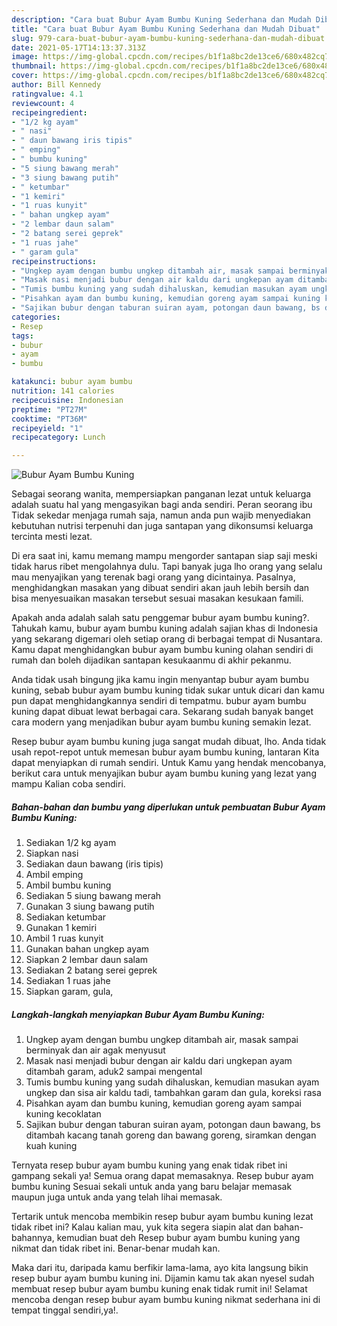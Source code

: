 ```yaml
---
description: "Cara buat Bubur Ayam Bumbu Kuning Sederhana dan Mudah Dibuat"
title: "Cara buat Bubur Ayam Bumbu Kuning Sederhana dan Mudah Dibuat"
slug: 979-cara-buat-bubur-ayam-bumbu-kuning-sederhana-dan-mudah-dibuat
date: 2021-05-17T14:13:37.313Z
image: https://img-global.cpcdn.com/recipes/b1f1a8bc2de13ce6/680x482cq70/bubur-ayam-bumbu-kuning-foto-resep-utama.jpg
thumbnail: https://img-global.cpcdn.com/recipes/b1f1a8bc2de13ce6/680x482cq70/bubur-ayam-bumbu-kuning-foto-resep-utama.jpg
cover: https://img-global.cpcdn.com/recipes/b1f1a8bc2de13ce6/680x482cq70/bubur-ayam-bumbu-kuning-foto-resep-utama.jpg
author: Bill Kennedy
ratingvalue: 4.1
reviewcount: 4
recipeingredient:
- "1/2 kg ayam"
- " nasi"
- " daun bawang iris tipis"
- " emping"
- " bumbu kuning"
- "5 siung bawang merah"
- "3 siung bawang putih"
- " ketumbar"
- "1 kemiri"
- "1 ruas kunyit"
- " bahan ungkep ayam"
- "2 lembar daun salam"
- "2 batang serei geprek"
- "1 ruas jahe"
- " garam gula"
recipeinstructions:
- "Ungkep ayam dengan bumbu ungkep ditambah air, masak sampai berminyak dan air agak menyusut"
- "Masak nasi menjadi bubur dengan air kaldu dari ungkepan ayam ditambah garam, aduk2 sampai mengental"
- "Tumis bumbu kuning yang sudah dihaluskan, kemudian masukan ayam ungkep dan sisa air kaldu tadi, tambahkan garam dan gula, koreksi rasa"
- "Pisahkan ayam dan bumbu kuning, kemudian goreng ayam sampai kuning kecoklatan"
- "Sajikan bubur dengan taburan suiran ayam, potongan daun bawang, bs ditambah kacang tanah goreng dan bawang goreng, siramkan dengan kuah kuning"
categories:
- Resep
tags:
- bubur
- ayam
- bumbu

katakunci: bubur ayam bumbu 
nutrition: 141 calories
recipecuisine: Indonesian
preptime: "PT27M"
cooktime: "PT36M"
recipeyield: "1"
recipecategory: Lunch

---
```



![Bubur Ayam Bumbu Kuning](https://img-global.cpcdn.com/recipes/b1f1a8bc2de13ce6/680x482cq70/bubur-ayam-bumbu-kuning-foto-resep-utama.jpg)

Sebagai seorang wanita, mempersiapkan panganan lezat untuk keluarga adalah suatu hal yang mengasyikan bagi anda sendiri. Peran seorang ibu Tidak sekedar menjaga rumah saja, namun anda pun wajib menyediakan kebutuhan nutrisi terpenuhi dan juga santapan yang dikonsumsi keluarga tercinta mesti lezat.

Di era  saat ini, kamu memang mampu mengorder santapan siap saji meski tidak harus ribet mengolahnya dulu. Tapi banyak juga lho orang yang selalu mau menyajikan yang terenak bagi orang yang dicintainya. Pasalnya, menghidangkan masakan yang dibuat sendiri akan jauh lebih bersih dan bisa menyesuaikan masakan tersebut sesuai masakan kesukaan famili. 



Apakah anda adalah salah satu penggemar bubur ayam bumbu kuning?. Tahukah kamu, bubur ayam bumbu kuning adalah sajian khas di Indonesia yang sekarang digemari oleh setiap orang di berbagai tempat di Nusantara. Kamu dapat menghidangkan bubur ayam bumbu kuning olahan sendiri di rumah dan boleh dijadikan santapan kesukaanmu di akhir pekanmu.

Anda tidak usah bingung jika kamu ingin menyantap bubur ayam bumbu kuning, sebab bubur ayam bumbu kuning tidak sukar untuk dicari dan kamu pun dapat menghidangkannya sendiri di tempatmu. bubur ayam bumbu kuning dapat dibuat lewat berbagai cara. Sekarang sudah banyak banget cara modern yang menjadikan bubur ayam bumbu kuning semakin lezat.

Resep bubur ayam bumbu kuning juga sangat mudah dibuat, lho. Anda tidak usah repot-repot untuk memesan bubur ayam bumbu kuning, lantaran Kita dapat menyiapkan di rumah sendiri. Untuk Kamu yang hendak mencobanya, berikut cara untuk menyajikan bubur ayam bumbu kuning yang lezat yang mampu Kalian coba sendiri.

<!--inarticleads1-->

##### Bahan-bahan dan bumbu yang diperlukan untuk pembuatan Bubur Ayam Bumbu Kuning:

1. Sediakan 1/2 kg ayam
1. Siapkan  nasi
1. Sediakan  daun bawang (iris tipis)
1. Ambil  emping
1. Ambil  bumbu kuning
1. Sediakan 5 siung bawang merah
1. Gunakan 3 siung bawang putih
1. Sediakan  ketumbar
1. Gunakan 1 kemiri
1. Ambil 1 ruas kunyit
1. Gunakan  bahan ungkep ayam
1. Siapkan 2 lembar daun salam
1. Sediakan 2 batang serei geprek
1. Sediakan 1 ruas jahe
1. Siapkan  garam, gula,




<!--inarticleads2-->

##### Langkah-langkah menyiapkan Bubur Ayam Bumbu Kuning:

1. Ungkep ayam dengan bumbu ungkep ditambah air, masak sampai berminyak dan air agak menyusut
1. Masak nasi menjadi bubur dengan air kaldu dari ungkepan ayam ditambah garam, aduk2 sampai mengental
1. Tumis bumbu kuning yang sudah dihaluskan, kemudian masukan ayam ungkep dan sisa air kaldu tadi, tambahkan garam dan gula, koreksi rasa
1. Pisahkan ayam dan bumbu kuning, kemudian goreng ayam sampai kuning kecoklatan
1. Sajikan bubur dengan taburan suiran ayam, potongan daun bawang, bs ditambah kacang tanah goreng dan bawang goreng, siramkan dengan kuah kuning




Ternyata resep bubur ayam bumbu kuning yang enak tidak ribet ini gampang sekali ya! Semua orang dapat memasaknya. Resep bubur ayam bumbu kuning Sesuai sekali untuk anda yang baru belajar memasak maupun juga untuk anda yang telah lihai memasak.

Tertarik untuk mencoba membikin resep bubur ayam bumbu kuning lezat tidak ribet ini? Kalau kalian mau, yuk kita segera siapin alat dan bahan-bahannya, kemudian buat deh Resep bubur ayam bumbu kuning yang nikmat dan tidak ribet ini. Benar-benar mudah kan. 

Maka dari itu, daripada kamu berfikir lama-lama, ayo kita langsung bikin resep bubur ayam bumbu kuning ini. Dijamin kamu tak akan nyesel sudah membuat resep bubur ayam bumbu kuning enak tidak rumit ini! Selamat mencoba dengan resep bubur ayam bumbu kuning nikmat sederhana ini di tempat tinggal sendiri,ya!.

